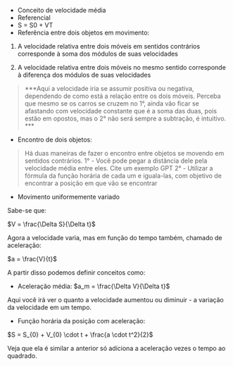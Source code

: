 
- Conceito de velocidade média
- Referencial 
- S = S0 + VT 
- Referência entre dois objetos em movimento:

1. A velocidade relativa entre dois móveis em sentidos contrários corresponde à soma dos módulos de suas velocidades

2. A velocidade relativa entre dois móveis no mesmo sentido corresponde à diferença dos módulos de suas velocidades 

>***Aqui a velocidade iria se assumir positiva ou negativa, dependendo de como está a relação entre os dois móveis. Perceba que mesmo se os carros se cruzem no 1°, ainda vão ficar se afastando com velocidade constante que é a soma das duas, pois estão em opostos, mas o 2° não será sempre a subtração, é intuitivo. ***

- Encontro de dois objetos:

> Há duas maneiras de fazer o encontro entre objetos se movendo em sentidos contrários. 
>1° - Você pode pegar a distância dele pela velocidade média entre eles. Cite um exemplo GPT
>2° - Utilizar a fórmula da função horária de cada um e iguala-las, com objetivo de encontrar a posição em que vão se encontrar 


- Movimento uniformemente variado

Sabe-se que:

$V = \frac{\Delta S}{\Delta t}$

Agora a velocidade varia, mas em função do tempo também, chamado de aceleração:

$a = \frac{V}{t}$

A partir disso podemos definir conceitos como:

- Aceleração média: 
	$a_m = \frac{\Delta V}{\Delta t}$

Aqui você irá ver o quanto a velocidade aumentou ou diminuir - a variação da velocidade em um tempo.


- Função horária da posição com aceleração:

$S = S_{0} + V_{0} \cdot t + \frac{a \cdot t^2}{2}$

Veja que ela é similar a anterior só adiciona a aceleração vezes o tempo ao quadrado. 



